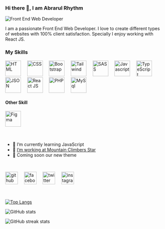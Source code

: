 ### Hi there 👋, I am Abrarul Rhythm

![Front End Web Developer](http://fmv.x10.mx/github/images/a-r-g-b-2023.jpg)

I am a passionate Front End Web Developer. I love to create different types of websites with 100% client satisfaction. Specially I enjoy working with React JS.

###  My Skills
[<img src='http://fmlink.x10.bz/g/i/html.png' alt='HTML' height='50'>](https://github.com/AbrarulRhythm) &nbsp; &nbsp;
[<img src='http://fmlink.x10.bz/g/i/css.png' alt='CSS' height='50'>](https://github.com/AbrarulRhythm) &nbsp; &nbsp;
[<img src='http://fmlink.x10.bz/g/i/bootstrap.png' alt='Bootstrap' height='50'>](https://github.com/AbrarulRhythm) &nbsp; &nbsp;
[<img src='http://fmlink.x10.bz/g/i/tailwind.png' alt='Tailwind' height='50'>](https://github.com/AbrarulRhythm) &nbsp; &nbsp;
[<img src='http://fmlink.x10.bz/g/i/sass.png' alt='SASS' height='50'>](https://github.com/AbrarulRhythm) &nbsp; &nbsp;
[<img src='http://fmlink.x10.bz/g/i/js.png' alt='Javascript' height='50'>](https://github.com/AbrarulRhythm) &nbsp; &nbsp;
[<img src='http://fmlink.x10.bz/g/i/ts.png' alt='TypeScript' height='50'>](https://github.com/AbrarulRhythm) &nbsp; &nbsp;
[<img src='http://fmlink.x10.bz/g/i/json.png' alt='JSON' height='50'>](https://github.com/AbrarulRhythm) &nbsp; &nbsp;
[<img src='http://fmlink.x10.bz/g/i/react.png' alt='React JS' height='50'>](https://github.com/AbrarulRhythm) &nbsp; &nbsp;
[<img src='http://fmlink.x10.bz/g/i/php.png' alt='PHP' height='50'>](https://github.com/AbrarulRhythm) &nbsp; &nbsp;
[<img src='http://fmlink.x10.bz/g/i/mysql.png' alt='MySql' height='50'>](https://github.com/AbrarulRhythm) &nbsp; &nbsp;

#### Other Skill

[<img src='http://fmlink.x10.bz/g/i/figma.png' alt='Figma' height='50'>](https://github.com/AbrarulRhythm) &nbsp; &nbsp;

<br>

- 🌱 I’m currently learning JavaScript 
- 💼 [I’m working at Mountain Climbers Star](https://mountainclimbersstar.com/)
- 💎 Coming soon our new theme

 <br>

[<img src='http://fmlink.x10.bz/g/i/g.png' alt='github' height='40'>](https://github.com/AbrarulRhythm) &nbsp; &nbsp;
[<img src='http://fmlink.x10.bz/g/i/f.png' alt='facebook' height='40'>](https://facebook.com/AbrarulRhythm1991) &nbsp; &nbsp;
[<img src='http://fmlink.x10.bz/g/i/t.png' alt='twitter' height='40'>](https://twitter.com/AbrarulRhythm) &nbsp; &nbsp;
[<img src='http://fmlink.x10.bz/g/i/i.png' alt='instagram' height='40'>](https://www.instagram.com/abrarulrhythm/) &nbsp; &nbsp;

<br>

[![Top Langs](https://github-readme-stats.vercel.app/api/top-langs/?username=AbrarulRhythm)](https://github.com/anuraghazra/github-readme-stats)

![GitHub stats](https://github-readme-stats.vercel.app/api?username=AbrarulRhythm&show_icons=true)  

![GitHub streak stats](https://streak-stats.demolab.com/?user=AbrarulRhythm)  


